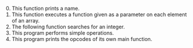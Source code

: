 0. This function prints a name.
1. This function executes a function given as a parameter on each element of an array.
2. The following function searches for an integer.
3. This program performs simple operations.
4. This program prints the opcodes of its own main function.

